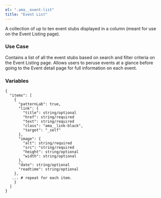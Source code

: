 ```yaml
---
el: ".ama__event-list"
title: "Event List"
---
```


A collection of up to ten event stubs displayed in a column (meant for use on the Event Listing page).

### Use Case
Contains a list of all the event stubs based on search and filter criteria on the Event Listing page. Allows users to peruse events at a glance before going to the Event detail page for full information on each event.

### Variables
~~~
{
  "items": [
    {
      "patternLab": true,
      "link": {
        "title": string/optional
        "href": string/required
        "text": string/required
        "class": "ama__link-black",
        "target": "_self"
      },
      "image": {
        "alt": string/required
        "src": "string/required
        "height": string/optional
        "width": string/optional
      },
      "date": string/optional
      "readtime": string/optional
    },
   ... # repeat for each item.
    }
  ]
}
~~~
